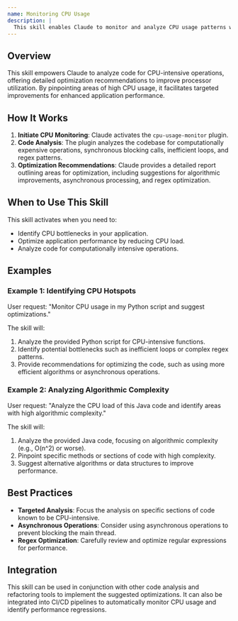 ```yaml
---
name: Monitoring CPU Usage
description: |
  This skill enables Claude to monitor and analyze CPU usage patterns within applications. It helps identify CPU hotspots, analyze algorithmic complexity, and detect blocking operations. Use this skill when the user asks to "monitor CPU usage", "optimize CPU performance", "analyze CPU load", or "find CPU bottlenecks". It assists in identifying inefficient loops, regex performance issues, and provides optimization recommendations. This skill is designed for improving application performance by addressing CPU-intensive operations.
---
```


## Overview

This skill empowers Claude to analyze code for CPU-intensive operations, offering detailed optimization recommendations to improve processor utilization. By pinpointing areas of high CPU usage, it facilitates targeted improvements for enhanced application performance.

## How It Works

1. **Initiate CPU Monitoring**: Claude activates the `cpu-usage-monitor` plugin.
2. **Code Analysis**: The plugin analyzes the codebase for computationally expensive operations, synchronous blocking calls, inefficient loops, and regex patterns.
3. **Optimization Recommendations**: Claude provides a detailed report outlining areas for optimization, including suggestions for algorithmic improvements, asynchronous processing, and regex optimization.

## When to Use This Skill

This skill activates when you need to:
- Identify CPU bottlenecks in your application.
- Optimize application performance by reducing CPU load.
- Analyze code for computationally intensive operations.

## Examples

### Example 1: Identifying CPU Hotspots

User request: "Monitor CPU usage in my Python script and suggest optimizations."

The skill will:
1. Analyze the provided Python script for CPU-intensive functions.
2. Identify potential bottlenecks such as inefficient loops or complex regex patterns.
3. Provide recommendations for optimizing the code, such as using more efficient algorithms or asynchronous operations.

### Example 2: Analyzing Algorithmic Complexity

User request: "Analyze the CPU load of this Java code and identify areas with high algorithmic complexity."

The skill will:
1. Analyze the provided Java code, focusing on algorithmic complexity (e.g., O(n^2) or worse).
2. Pinpoint specific methods or sections of code with high complexity.
3. Suggest alternative algorithms or data structures to improve performance.

## Best Practices

- **Targeted Analysis**: Focus the analysis on specific sections of code known to be CPU-intensive.
- **Asynchronous Operations**: Consider using asynchronous operations to prevent blocking the main thread.
- **Regex Optimization**: Carefully review and optimize regular expressions for performance.

## Integration

This skill can be used in conjunction with other code analysis and refactoring tools to implement the suggested optimizations. It can also be integrated into CI/CD pipelines to automatically monitor CPU usage and identify performance regressions.